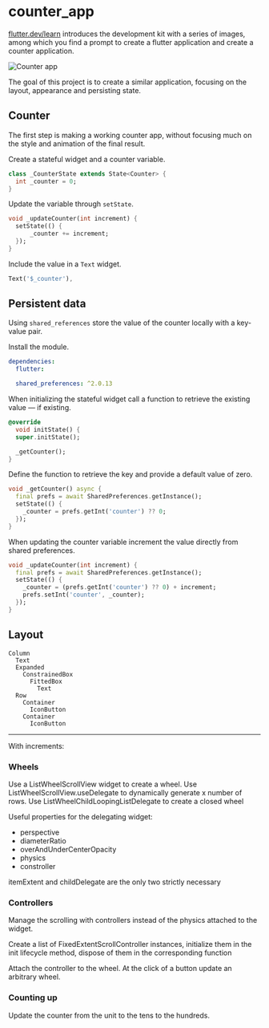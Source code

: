 # counter_app

[flutter.dev/learn](https://flutter.dev/learn) introduces the development kit with a series of images, among which you find a prompt to create a flutter application and create a counter application.

![Counter app](https://storage.googleapis.com/cms-storage-bucket/740d82517a6f13db51bd.png)

The goal of this project is to create a similar application, focusing on the layout, appearance and persisting state.

## Counter

The first step is making a working counter app, without focusing much on the style and animation of the final result.

Create a stateful widget and a counter variable.

```dart
class _CounterState extends State<Counter> {
  int _counter = 0;
}
```

Update the variable through `setState`.

```dart
void _updateCounter(int increment) {
  setState(() {
      _counter += increment;
  });
}
```

Include the value in a `Text` widget.

```dart
Text('$_counter'),
```

## Persistent data

Using `shared_references` store the value of the counter locally with a key-value pair.

Install the module.

```yaml
dependencies:
  flutter:

  shared_preferences: ^2.0.13
```

When initializing the stateful widget call a function to retrieve the existing value — if existing.

```dart
@override
  void initState() {
  super.initState();

  _getCounter();
}
```

Define the function to retrieve the key and provide a default value of zero.

```dart
void _getCounter() async {
  final prefs = await SharedPreferences.getInstance();
  setState(() {
    _counter = prefs.getInt('counter') ?? 0;
  });
}
```

When updating the counter variable increment the value directly from shared preferences.

```dart
void _updateCounter(int increment) {
  final prefs = await SharedPreferences.getInstance();
  setState(() {
    _counter = (prefs.getInt('counter') ?? 0) + increment;
    prefs.setInt('counter', _counter);
  });
}
```

## Layout

```text
Column
  Text
  Expanded
    ConstrainedBox
      FittedBox
        Text
  Row
    Container
      IconButton
    Container
      IconButton
```

---

With increments:

### Wheels

Use a ListWheelScrollView widget to create a wheel. Use ListWheelScrollView.useDelegate to dynamically generate x number of rows. Use ListWheelChildLoopingListDelegate to create a closed wheel

Useful properties for the delegating widget:

- perspective
- diameterRatio
- overAndUnderCenterOpacity
- physics
- constroller

itemExtent and childDelegate are the only two strictly necessary

### Controllers

Manage the scrolling with controllers instead of the physics attached to the widget.

Create a list of FixedExtentScrollController instances, initialize them in the init lifecycle method, dispose of them in the corresponding function

Attach the controller to the wheel. At the click of a button update an arbitrary wheel.

### Counting up

Update the counter from the unit to the tens to the hundreds.
